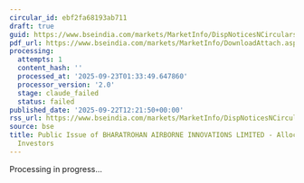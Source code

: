 ```yaml
---
circular_id: ebf2fa68193ab711
draft: true
guid: https://www.bseindia.com/markets/MarketInfo/DispNoticesNCirculars.aspx?Noticeid={B8BD2582-81A8-4BCA-896B-57BD4A9D03B8}&noticeno=20250922-17&dt=09/22/2025&icount=17&totcount=58&flag=0
pdf_url: https://www.bseindia.com/markets/MarketInfo/DownloadAttach.aspx?id=20250922-17&attachedId=8079a3b7-7f36-4fea-a719-eaf1087021b9
processing:
  attempts: 1
  content_hash: ''
  processed_at: '2025-09-23T01:33:49.647860'
  processor_version: '2.0'
  stage: claude_failed
  status: failed
published_date: '2025-09-22T12:21:50+00:00'
rss_url: https://www.bseindia.com/markets/MarketInfo/DispNoticesNCirculars.aspx?Noticeid={B8BD2582-81A8-4BCA-896B-57BD4A9D03B8}&noticeno=20250922-17&dt=09/22/2025&icount=17&totcount=58&flag=0
source: bse
title: Public Issue of BHARATROHAN AIRBORNE INNOVATIONS LIMITED - Allocation to Anchor
  Investors
---
```


Processing in progress...